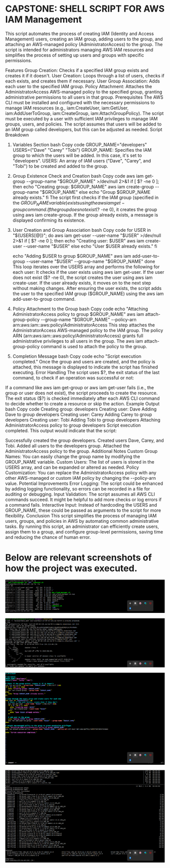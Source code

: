 # CAPSTONE: SHELL SCRIPT FOR AWS IAM Management

This script automates the process of creating IAM (Identity and Access Management) users, creating an IAM group, adding users to the group, and attaching an AWS-managed policy (AdministratorAccess) to the group. The script is intended for administrators managing AWS IAM resources and simplifies the process of setting up users and groups with specific permissions.

Features
Group Creation: Checks if a specified IAM group exists and creates it if it doesn't.
User Creation: Loops through a list of users, checks if each exists, and creates them if necessary.
User Group Association: Adds each user to the specified IAM group.
Policy Attachment: Attaches the AdministratorAccess AWS-managed policy to the specified group, granting administrative permissions to all users in that group.
Prerequisites
The AWS CLI must be installed and configured with the necessary permissions to manage IAM resources (e.g., iam:CreateUser, iam:GetUser, iam:AddUserToGroup, iam:CreateGroup, iam:AttachGroupPolicy).
The script must be executed by a user with sufficient IAM privileges to manage IAM groups, users, and policies.
The script assumes that users will be added to an IAM group called developers, but this can be adjusted as needed.
Script Breakdown
1. Variables Section
bash
Copy code
GROUP_NAME="developers"
USERS=("Dave" "Carey" "Tobi")
GROUP_NAME: Specifies the IAM group to which the users will be added. In this case, it's set to "developers".
USERS: An array of IAM users ("Dave", "Carey", and "Tobi") to be created and added to the group.
2. Group Existence Check and Creation
bash
Copy code
aws iam get-group --group-name "$GROUP_NAME" >/dev/null 2>&1
if [ $? -ne 0 ]; then
   echo "Creating group: $GROUP_NAME"
   aws iam create-group --group-name "$GROUP_NAME"
else
   echo "Group $GROUP_NAME already exists."
fi
The script first checks if the IAM group (specified in the $GROUP_NAME variable) exists using the aws iam get-group command.
If the group does not exist ($? -ne 0), it creates the group using aws iam create-group.
If the group already exists, a message is displayed confirming its existence.
3. User Creation and Group Association
bash
Copy code
for USER in "${USERS[@]}"; do
   aws iam get-user --user-name "$USER" >/dev/null 2>&1
   if [ $? -ne 0 ]; then
     echo "Creating user: $USER"
     aws iam create-user --user-name "$USER"
   else
     echo "User $USER already exists."
   fi

   echo "Adding $USER to group $GROUP_NAME"
   aws iam add-user-to-group --user-name "$USER" --group-name "$GROUP_NAME"
done
This loop iterates over the USERS array and performs the following for each user:
It checks if the user exists using aws iam get-user.
If the user does not exist ($? -ne 0), the script creates the user using aws iam create-user.
If the user already exists, it moves on to the next step without making changes.
After ensuring the user exists, the script adds the user to the specified IAM group ($GROUP_NAME) using the aws iam add-user-to-group command.
4. Policy Attachment to the Group
bash
Copy code
echo "Attaching AdministratorAccess policy to group $GROUP_NAME"
aws iam attach-group-policy --group-name "$GROUP_NAME" --policy-arn arn:aws:iam::aws:policy/AdministratorAccess
This step attaches the AdministratorAccess AWS-managed policy to the IAM group. The policy ARN (arn:aws:iam::aws:policy/AdministratorAccess) grants full administrative privileges to all users in the group.
The aws iam attach-group-policy command is used to attach the policy to the group.
5. Completion Message
bash
Copy code
echo "Script execution completed."
Once the group and users are created, and the policy is attached, this message is displayed to indicate the script has finished executing.
Error Handling
The script uses $?, the exit status of the last command, to check if an operation was successful or not:

If a command like aws iam get-group or aws iam get-user fails (i.e., the group or user does not exist), the script proceeds to create the resource.
The exit status ($?) is checked immediately after each AWS CLI command to decide whether to create a resource or skip the action.
Example Output
bash
Copy code
Creating group: developers
Creating user: Dave
Adding Dave to group developers
Creating user: Carey
Adding Carey to group developers
Creating user: Tobi
Adding Tobi to group developers
Attaching AdministratorAccess policy to group developers
Script execution completed.
This output would indicate that the script:

Successfully created the group developers.
Created users Dave, Carey, and Tobi.
Added all users to the developers group.
Attached the AdministratorAccess policy to the group.
Additional Notes
Custom Group Names: You can easily change the group name by modifying the GROUP_NAME variable.
Custom Users: The list of users is stored in the USERS array, and can be expanded or altered as needed.
Policy Customization: You can replace the AdministratorAccess policy with any other AWS-managed or custom IAM policy by changing the --policy-arn value.
Potential Improvements
Error Logging: The script could be enhanced by adding logging functionality, so errors can be recorded in a file for auditing or debugging.
Input Validation: The script assumes all AWS CLI commands succeed. It might be helpful to add more checks or log errors if a command fails.
Interactive Input: Instead of hardcoding the USERS and GROUP_NAME, these could be passed as arguments to the script for more flexibility.
Conclusion
This script simplifies the process of managing IAM users, groups, and policies in AWS by automating common administrative tasks. By running this script, an administrator can efficiently create users, assign them to a group, and configure group-level permissions, saving time and reducing the chance of human error.

# Below are relevant screenshots of how the project was executed.

![aws_cloud_manager](./aws_cloud_manager.png)

![ec2-instance-launch](./ec2-instance-launch.png)

![shell-scripting](./shell-script.png)

![sudo-yum-update](./sudo-yum-update.png)

